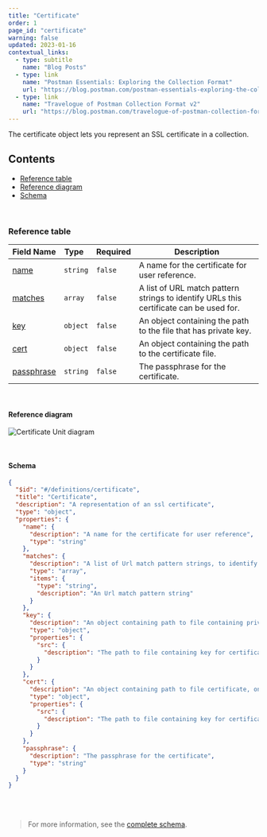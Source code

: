 ```yaml
---
title: "Certificate"
order: 1
page_id: "certificate"
warning: false
updated: 2023-01-16
contextual_links:
  - type: subtitle
    name: "Blog Posts"
  - type: link
    name: "Postman Essentials: Exploring the Collection Format"
    url: "https://blog.postman.com/postman-essentials-exploring-the-collection-format/"
  - type: link
    name: "Travelogue of Postman Collection Format v2"
    url: "https://blog.postman.com/travelogue-of-postman-collection-format-v2/"
---
```


The certificate object lets you represent an SSL certificate in a collection.

## Contents

- [Reference table](/docs/reference/certificate/#reference-table)
- [Reference diagram](/docs/reference/certificate/#reference-diagram)
- [Schema](/docs/reference/certificate/#schema)

<br />

### Reference table

Field Name | Type&nbsp;&nbsp; | Required | Description
--- | --- | --- | ---
[name](https://github.com/postmanlabs/schemas/blob/da7578c2d71c46de2d39d04fbeebc26570591a44/schemas/draft-07/v2.1.0/collection/certificate.json#L7) | `string` | `false` | A name for the certificate for user reference.
[matches](https://github.com/postmanlabs/schemas/blob/da7578c2d71c46de2d39d04fbeebc26570591a44/schemas/draft-07/v2.1.0/collection/certificate.json#L11) | `array` | `false` | A list of URL match pattern strings to identify URLs this certificate can be used for.
[key](https://github.com/postmanlabs/schemas/blob/da7578c2d71c46de2d39d04fbeebc26570591a44/schemas/draft-07/v2.1.0/collection/certificate.json#L19) | `object` | `false` | An object containing the path to the file that has private key.
[cert](https://github.com/postmanlabs/schemas/blob/da7578c2d71c46de2d39d04fbeebc26570591a44/schemas/draft-07/v2.1.0/collection/certificate.json#LL28C6-L28C10) | `object` | `false` | An object containing the path to the certificate file.
[passphrase](https://github.com/postmanlabs/schemas/blob/da7578c2d71c46de2d39d04fbeebc26570591a44/schemas/draft-07/v2.1.0/collection/certificate.json#LL37C6-L37C16) | `string` | `false` | The passphrase for the certificate.

<br />

#### Reference diagram

![Certificate Unit diagram](../../../images/certificate.jpeg)

<br />

#### Schema

```json
{
  "$id": "#/definitions/certificate",
  "title": "Certificate",
  "description": "A representation of an ssl certificate",
  "type": "object",
  "properties": {
    "name": {
      "description": "A name for the certificate for user reference",
      "type": "string"
    },
    "matches": {
      "description": "A list of Url match pattern strings, to identify Urls this certificate can be used for.",
      "type": "array",
      "items": {
        "type": "string",
        "description": "An Url match pattern string"
      }
    },
    "key": {
      "description": "An object containing path to file containing private key, on the file system",
      "type": "object",
      "properties": {
        "src": {
          "description": "The path to file containing key for certificate, on the file system"
        }
      }
    },
    "cert": {
      "description": "An object containing path to file certificate, on the file system",
      "type": "object",
      "properties": {
        "src": {
          "description": "The path to file containing key for certificate, on the file system"
        }
      }
    },
    "passphrase": {
      "description": "The passphrase for the certificate",
      "type": "string"
    }
  }
}
```

<br /><br />

> For more information, see the [complete schema](https://schema.postman.com/collection/json/v2.1.0/draft-07/collection.json).
